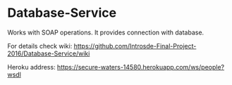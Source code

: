 # Database-Service

Works with SOAP operations.
It provides connection with database.

For details check wiki: https://github.com/Introsde-Final-Project-2016/Database-Service/wiki

Heroku address: https://secure-waters-14580.herokuapp.com/ws/people?wsdl
